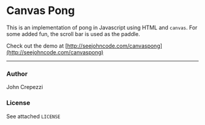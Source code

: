 # Canvas Pong

This is an implementation of pong in Javascript using HTML and `canvas`.  For some added fun, the scroll bar is used as the paddle.

Check out the demo at [http://seejohncode.com/canvaspong](http://seejohncode.com/canvaspong)

---

### Author

John Crepezzi

### License

See attached `LICENSE`
